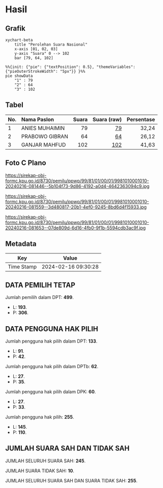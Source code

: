 # Hasil

## Grafik

```mermaid
xychart-beta
    title "Perolehan Suara Nasional"
    x-axis [01, 02, 03]
    y-axis "Suara" 0 --> 102
    bar [79, 64, 102]
```

```mermaid
%%{init: {"pie": {"textPosition": 0.5}, "themeVariables": {"pieOuterStrokeWidth": "5px"}} }%%
pie showData
    "1" : 79
    "2" : 64
    "3" : 102
```

## Tabel

| No. | Nama Paslon    | Suara | Suara (raw) | Persentase |
|:--- |:-------------- | -----:| -----------:| ----------:|
| 1   | ANIES MUHAIMIN | 79    | [79][p-1]   | 32,24      |
| 2   | PRABOWO GIBRAN | 64    | [64][p-2]   | 26,12      |
| 3   | GANJAR MAHFUD  | 102   | [102][p-3]  | 41,63      |


[p-1]: https://github.com/gigit-pemilu/pemilu-2024/blob/main/pilpres/hitung-suara/sub/99-luar-negeri/sub/81-new-york-amerika-serikat/sub/01-new-york-amerika-serikat/sub/0001-new-york-amerika-serikat/sub/010-tps-003/sub/paslon-1.txt
[p-2]: https://github.com/gigit-pemilu/pemilu-2024/blob/main/pilpres/hitung-suara/sub/99-luar-negeri/sub/81-new-york-amerika-serikat/sub/01-new-york-amerika-serikat/sub/0001-new-york-amerika-serikat/sub/010-tps-003/sub/paslon-2.txt
[p-3]: https://github.com/gigit-pemilu/pemilu-2024/blob/main/pilpres/hitung-suara/sub/99-luar-negeri/sub/81-new-york-amerika-serikat/sub/01-new-york-amerika-serikat/sub/0001-new-york-amerika-serikat/sub/010-tps-003/sub/paslon-3.txt

## Foto C Plano

https://sirekap-obj-formc.kpu.go.id/8730/pemilu/ppwp/99/81/01/00/01/9981010001010-20240216-081446--5b104f73-9d86-4192-a0d4-4642363094c9.jpg

https://sirekap-obj-formc.kpu.go.id/8730/pemilu/ppwp/99/81/01/00/01/9981010001010-20240216-081559--3d480817-20b1-4ef0-9245-8bd6d4f15933.jpg

https://sirekap-obj-formc.kpu.go.id/8730/pemilu/ppwp/99/81/01/00/01/9981010001010-20240216-081653--07de809d-6d16-4fb0-9f1b-5594cdb3ac9f.jpg


## Metadata

| Key        | Value               |
| ---------- | ------------------- |
| Time Stamp | 2024-02-16 09:30:28 |


## DATA PEMILIH TETAP

Jumlah pemilih dalam DPT: **499**.
 * L: **193**.
 * P: **306**.

## DATA PENGGUNA HAK PILIH

Jumlah pengguna hak pilih dalam DPT: **133**.
 * L: **91**.
 * P: **42**.

Jumlah pengguna hak pilih dalam DPTb: **62**.
 * L: **27**.
 * P: **35**.

Jumlah pengguna hak pilih dalam DPK: **60**.
 * L: **27**.
 * P: **33**.

Jumlah pengguna hak pilih: **255**.
 * L: **145**.
 * P: **110**.

## JUMLAH SUARA SAH DAN TIDAK SAH

JUMLAH SELURUH SUARA SAH: **245**.

JUMLAH SUARA TIDAK SAH: **10**.

JUMLAH SELURUH SUARA SAH DAN SUARA TIDAK SAH: **255**.


